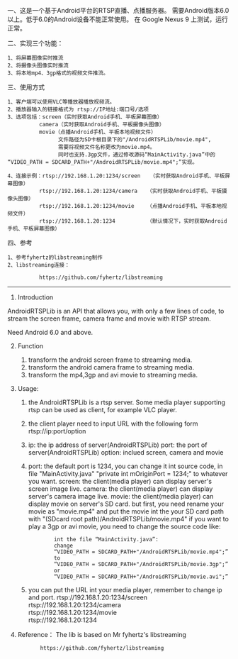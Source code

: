 
一、这是一个基于Android平台的RTSP直播、点播服务器。
    需要Android版本6.0以上。低于6.0的Android设备不能正常使用。
    在 Google Nexus 9 上测试，运行正常。

二、实现三个功能：

    1、将屏幕图像实时推流
    2、将摄像头图像实时推流
    3、将本地mp4、3gp格式的视频文件推流。

三、使用方式

    1、客户端可以使用VLC等播放器播放视频流。
    2、播放器输入的链接格式为 rtsp://IP地址:端口号/选项
    3、选项包括：screen（实时获取Android手机、平板屏幕图像）
              camera（实时获取Android手机、平板摄像头图像）
              movie（点播Android手机、平板本地视频文件）
                    文件路径为SD卡根目录下的"/AndroidRTSPLib/movie.mp4",
                    需要将视频文件名称更改为movie.mp4。
                    同时也支持.3gp文件，通过修改源码“MainActivity.java”中的 “VIDEO_PATH = SDCARD_PATH+"/AndroidRTSPLib/movie.mp4";”实现。
              
    4、连接示例：rtsp://192.168.1.20:1234/screen   （实时获取Android手机、平板屏幕图像）
              rtsp://192.168.1.20:1234/camera   （实时获取Android手机、平板摄像头图像）
              rtsp://192.168.1.20:1234/movie    （点播Android手机、平板本地视频文件）
              rtsp://192.168.1.20:1234          （默认情况下，实时获取Android手机、平板屏幕图像）
     
四、参考

    1、参考fyhertz的libstreaming制作
    2、libstreaming连接：
    
              https://github.com/fyhertz/libstreaming

******************************************************************************************************************************              

1. Introduction

AndroidRTSPLib is an API that allows you, with only a few lines of code, 
to stream the screen frame, camera frame and movie with RTSP stream.

Need Android 6.0 and above.

2. Function

    1) transform the android screen frame to streaming media.
    2) transform the android camera frame to streaming media.
    3) transform the mp4,3gp and avi movie to streaming media.

3. Usage:
    1) the AndroidRTSPLib is a rtsp server. Some media player supporting rtsp can be used as client, for example VLC player.
    2) the client player need to input URL with the following form
         rtsp://ip:port/option
    3) ip: the ip address of server(AndroidRTSPLib)
       port: the port of server(AndroidRTSPLib)
       option: inclued  screen, camera and movie
    4) port:   the default port is 1234, you can change it int source code,
               in file "MainActivity.java"
                  "private int mOriginPort = 1234;" to whatever you want.
       screen: the client(media player) can display server's screen image live.
       camera: the client(media player) can display server's camera image live.
       movie:  the client(media player) can display movie on server's SD card.
               but first, you need rename your movie as "movie.mp4" and put the movie int the your SD card path with
                  "(SDcard root path)/AndroidRTSPLib/movie.mp4"
               if you want to play a 3gp or avi movie, you need to change the source code like:
               
                   int the file “MainActivity.java”:
                   change
                   “VIDEO_PATH = SDCARD_PATH+"/AndroidRTSPLib/movie.mp4";”
                   to 
                   “VIDEO_PATH = SDCARD_PATH+"/AndroidRTSPLib/movie.3gp";” 
                   or 
                   “VIDEO_PATH = SDCARD_PATH+"/AndroidRTSPLib/movie.avi";”
    5) you can put the URL int your media player, remember to change ip and port.
              rtsp://192.168.1.20:1234/screen   
              rtsp://192.168.1.20:1234/camera   
              rtsp://192.168.1.20:1234/movie    
              rtsp://192.168.1.20:1234          
4. Reference：
   The lib is based on Mr fyhertz's libstreaming
   
              https://github.com/fyhertz/libstreaming    

